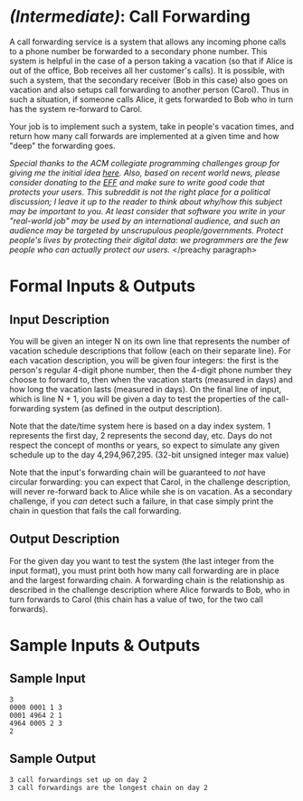 

# _(Intermediate)_: Call Forwarding

A call forwarding service is a system that allows any incoming phone calls to a phone number be forwarded to a secondary phone number. This system is helpful in the case of a person taking a vacation (so that if Alice is out of the office, Bob receives all her customer's calls). It is possible, with such a system, that the secondary receiver (Bob in this case) also goes on vacation and also setups call forwarding to another person (Carol). Thus in such a situation, if someone calls Alice, it gets forwarded to Bob who in turn has the system re-forward to Carol.

Your job is to implement such a system, take in people's vacation times, and return how many call forwards are implemented at a given time and how "deep" the forwarding goes.

_Special thanks to the ACM collegiate programming challenges group for giving me the initial idea [here](http://uva.onlinejudge.org/index.php?option=onlinejudge&Itemid=8&page=show_problem&problem=316). Also, based on recent world news, please consider donating to the [EFF](https://www.eff.org/) and make sure to write good code that protects your users. This subreddit is not the right place for a political discussion; I leave it up to the reader to think about why/how this subject may be important to you. At least consider that software you write in your "real-world job" may be used by an international audience, and such an audience may be targeted by unscrupulous people/governments. Protect people's lives by protecting their digital data: we programmers are the few people who can actually protect our users._ </preachy paragraph>

# Formal Inputs & Outputs

## Input Description

You will be given an integer N on its own line that represents the number of vacation schedule descriptions that follow (each on their separate line). For each vacation description, you will be given four integers: the first is the person's regular 4-digit phone number, then the 4-digit phone number they choose to forward to, then when the vacation starts (measured in days) and how long the vacation lasts (measured in days). On the final line of input, which is line N + 1, you will be given a day to test the properties of the call-forwarding system (as defined in the output description).

Note that the date/time system here is based on a day index system. 1 represents the first day, 2 represents the second day, etc. Days do not respect the concept of months or years, so expect to simulate any given schedule up to the day 4,294,967,295. (32-bit unsigned integer max value)

Note that the input's forwarding chain will be guaranteed to _not_ have circular forwarding: you can expect that Carol, in the challenge description, will never re-forward back to Alice while she is on vacation. As a secondary challenge, if you _can_ detect such a failure, in that case simply print the chain in question that fails the call forwarding.

## Output Description

For the given day you want to test the system (the last integer from the input format), you must print both how many call forwarding are in place and the largest forwarding chain. A forwarding chain is the relationship as described in the challenge description where Alice forwards to Bob, who in turn forwards to Carol (this chain has a value of two, for the two call forwards).

# Sample Inputs & Outputs

## Sample Input

    3
    0000 0001 1 3
    0001 4964 2 1
    4964 0005 2 3
    2

## Sample Output

    3 call forwardings set up on day 2
    3 call forwardings are the longest chain on day 2

